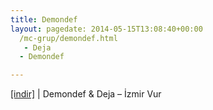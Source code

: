 ```yaml
---
title: Demondef
layout: pagedate: 2014-05-15T13:08:40+00:00
  /mc-grup/demondef.html
   - Deja
  - Demondef

---
```

<a href="https://cloud.mail.ru/public/cdf0240d9ffb/Deja%20%26%20Demondef%20-%20%C4%B0zmir%20Vur" target="_blank">[indir]</a> | Demondef & Deja &#8211; İzmir Vur
